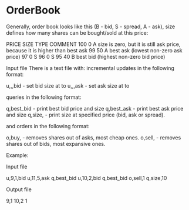 # OrderBook
 Generally, order book looks like this (B - bid, S - spread, A - ask), size defines how many shares can be bought/sold at this price:


PRICE  SIZE  TYPE  COMMENT
100    0     A     size is zero, but it is still ask price, because it is higher than best ask
99     50    A 	   best ask (lowest non-zero ask price)
97     0     S
96     0     S
95     40    B     best bid (highest non-zero bid price)


Input file
There is a text file with:
incremental updates in the following format:

u,<price>,<size>,bid - set bid size at <price> to <size>
u,<price>,<size>,ask - set ask size at <price> to <size>

queries in the following format:

q,best_bid - print best bid price and size
q,best_ask - print best ask price and size
q,size,<price> - print size at specified price (bid, ask or spread).

and orders in the following format:

o,buy,<size> - removes <size> shares out of asks, most cheap ones.
o,sell,<size> - removes <size> shares out of bids, most expansive ones.

Example:

Input file

u,9,1,bid
u,11,5,ask
q,best_bid
u,10,2,bid
q,best_bid
o,sell,1
q,size,10

Output file

9,1
10,2
1
